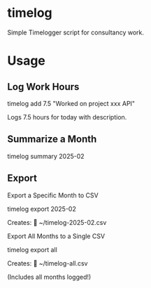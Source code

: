 # timelog
Simple Timelogger script for consultancy work.

# Usage

## Log Work Hours

  timelog add 7.5 "Worked on project xxx API"

Logs 7.5 hours for today with description.

## Summarize a Month

  timelog summary 2025-02

## Export 

Export a Specific Month to CSV

  timelog export 2025-02

Creates:
  📂 ~/timelog-2025-02.csv

Export All Months to a Single CSV
  
  timelog export all

Creates:
  📂 ~/timelog-all.csv

(Includes all months logged!)
